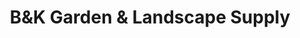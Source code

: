 ---
title: "B&K Garden & Landscape Supply"
url: /gibsons/bundk-garden-und-landscape-supply/
shop: Garten-Center
---